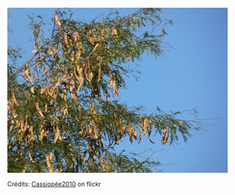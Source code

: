 ![Loïc](/images/2022-08-18.jpg)

Crédits: [Cassiopée2010](https://www.flickr.com/people/cmoi30/) on flickr
